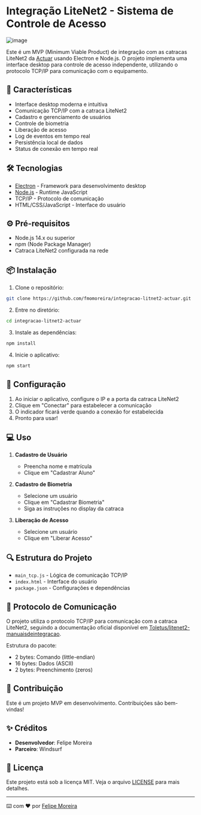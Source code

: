 # Integração LiteNet2 - Sistema de Controle de Acesso


![image](https://github.com/user-attachments/assets/3135ed37-fbe4-4b18-8c5d-66dd002c4707)



Este é um MVP (Minimum Viable Product) de integração com as catracas LiteNet2 da [Actuar](https://www.actuar.com/software) usando Electron e Node.js. O projeto implementa uma interface desktop para controle de acesso independente, utilizando o protocolo TCP/IP para comunicação com o equipamento.

## 🚀 Características

- Interface desktop moderna e intuitiva
- Comunicação TCP/IP com a catraca LiteNet2
- Cadastro e gerenciamento de usuários
- Controle de biometria
- Liberação de acesso
- Log de eventos em tempo real
- Persistência local de dados
- Status de conexão em tempo real

## 🛠️ Tecnologias

- [Electron](https://www.electronjs.org/) - Framework para desenvolvimento desktop
- [Node.js](https://nodejs.org/) - Runtime JavaScript
- TCP/IP - Protocolo de comunicação
- HTML/CSS/JavaScript - Interface do usuário

## ⚙️ Pré-requisitos

- Node.js 14.x ou superior
- npm (Node Package Manager)
- Catraca LiteNet2 configurada na rede

## 📦 Instalação

1. Clone o repositório:
```bash
git clone https://github.com/fmomoreira/integracao-litnet2-actuar.git
```

2. Entre no diretório:
```bash
cd integracao-litnet2-actuar
```

3. Instale as dependências:
```bash
npm install
```

4. Inicie o aplicativo:
```bash
npm start
```

## 🔧 Configuração

1. Ao iniciar o aplicativo, configure o IP e a porta da catraca LiteNet2
2. Clique em "Conectar" para estabelecer a comunicação
3. O indicador ficará verde quando a conexão for estabelecida
4. Pronto para usar!

## 💻 Uso

1. **Cadastro de Usuário**
   - Preencha nome e matrícula
   - Clique em "Cadastrar Aluno"

2. **Cadastro de Biometria**
   - Selecione um usuário
   - Clique em "Cadastrar Biometria"
   - Siga as instruções no display da catraca

3. **Liberação de Acesso**
   - Selecione um usuário
   - Clique em "Liberar Acesso"

## 🔍 Estrutura do Projeto

- `main_tcp.js` - Lógica de comunicação TCP/IP
- `index.html` - Interface do usuário
- `package.json` - Configurações e dependências

## 📡 Protocolo de Comunicação

O projeto utiliza o protocolo TCP/IP para comunicação com a catraca LiteNet2, seguindo a documentação oficial disponível em [Toletus/litenet2-manuaisdeintegracao](https://github.com/Toletus/litenet2-manuaisdeintegracao).

Estrutura do pacote:
- 2 bytes: Comando (little-endian)
- 16 bytes: Dados (ASCII)
- 2 bytes: Preenchimento (zeros)

## 🤝 Contribuição

Este é um projeto MVP em desenvolvimento. Contribuições são bem-vindas! 

## ✨ Créditos

- **Desenvolvedor**: Felipe Moreira
- **Parceiro**: Windsurf

## 📄 Licença

Este projeto está sob a licença MIT. Veja o arquivo [LICENSE](LICENSE) para mais detalhes.

---

⌨️ com ❤️ por [Felipe Moreira](https://github.com/fmomoreira)
